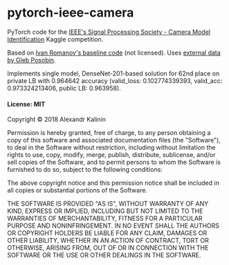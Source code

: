 # pytorch-ieee-camera

PyTorch code for the [IEEE's Signal Processing Society - Camera Model Identification](https://www.kaggle.com/c/sp-society-camera-model-identification) Kaggle competition.

Based on [Ivan Romanov's baseline code](https://github.com/irrmnv/pytorch-ieee-cmi) (not licensed). Uses [external data by Gleb Posobin](https://www.kaggle.com/c/sp-society-camera-model-identification/discussion/47235).

Implements single model, DenseNet-201-based solution for 62nd place on private LB with 0.964642 accuracy (valid_loss: 0.102774339393, valid_acc: 0.973324213406, public LB: 0.963958).



#### License: MIT

Copyright © 2018 Alexandr Kalinin

Permission is hereby granted, free of charge, to any person obtaining a copy of this software and associated documentation files (the "Software"), to deal in the Software without restriction, including without limitation the rights to use, copy, modify, merge, publish, distribute, sublicense, and/or sell copies of the Software, and to permit persons to whom the Software is furnished to do so, subject to the following conditions:

The above copyright notice and this permission notice shall be included in all copies or substantial portions of the Software.

THE SOFTWARE IS PROVIDED "AS IS", WITHOUT WARRANTY OF ANY KIND, EXPRESS OR IMPLIED, INCLUDING BUT NOT LIMITED TO THE WARRANTIES OF MERCHANTABILITY, FITNESS FOR A PARTICULAR PURPOSE AND NONINFRINGEMENT. IN NO EVENT SHALL THE AUTHORS OR COPYRIGHT HOLDERS BE LIABLE FOR ANY CLAIM, DAMAGES OR OTHER LIABILITY, WHETHER IN AN ACTION OF CONTRACT, TORT OR OTHERWISE, ARISING FROM, OUT OF OR IN CONNECTION WITH THE SOFTWARE OR THE USE OR OTHER DEALINGS IN THE SOFTWARE.
